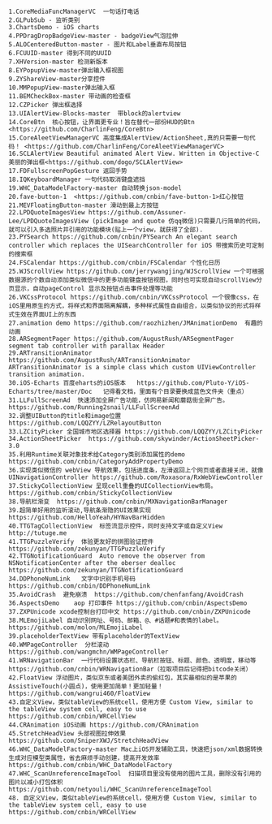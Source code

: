 	1.CoreMediaFuncManagerVC  一句话打电话
	2.GLPubSub - 监听类别
	3.ChartsDemo - iOS charts
	4.PPDragDropBadgeView-master - badgeView气泡拉伸
	5.ALOCenteredButton-master - 图片和Label垂直布局按钮
	6.FCUUID-master 得到不同的UUID
	7.XHVersion-master 检测新版本
	8.EYPopupView-master弹出输入框视图
	9.ZYShareView-master分享控件
	10.MMPopupView-master弹出输入框
	11.BEMCheckBox-master 带动画的检查框
	12.CZPicker 弹出框选择
	13.UIAlertView-Blocks-master  带block的alertview
	14.CoreBtn  核心按钮，让界面更专业！旨在替代一部份HUD的Btn <https://github.com/CharlinFeng/CoreBtn>
	15.CoreAleetViewManagerVC 高度集成AlertView/ActionSheet,真的只需要一句代码！ <https://github.com/CharlinFeng/CoreAleetViewManagerVC>
	16.SCLAlertView Beautiful animated Alert View. Written in Objective-C 美丽的弹出框<https://github.com/dogo/SCLAlertView>
	17.FDFullscreenPopGesture 返回手势
	18.IQKeyboardManager 一句代码取消键盘遮挡
	19.WHC_DataModelFactory-master 自动转换json-model
	20.fave-button-1  <https://github.com/cnbin/fave-button-1>红心按钮
	21.MEVFloatingButton-master 滑动到最上方按钮
	22.LPDQuoteImagesView https://github.com/Assuner-Lee/LPDQuoteImagesView (pickImage and quote 仿qq微信)只需要几行简单的代码，就可以引入多选照片并引用的功能模块(贴上一个view，就获得了全部).
	23.PYSearch https://github.com/cnbin/PYSearch An elegant search controller which replaces the UISearchController for iOS 带搜索历史可定制的搜索框
	24.FSCalendar https://github.com/cnbin/FSCalendar 个性化日历
	25.WJScrollView https://github.com/jerrywangjing/WJScrollView 一个可根据数据源的个数自动添加类似微信中的更多功能键盘按钮视图，同时也可实现自动scrollView分页显示，自动pageControl 显示及按钮点击事件处理等功能
	26.VKCssProtocol https://github.com/cnbin/VKCssProtocol 一个很像css，在iOS里用原生的方式，将样式和界面隔离解耦，多种样式属性自由组合，以类似协议的形式将样式生效在界面UI上的东西
	27.animation demo https://github.com/raozhizhen/JMAnimationDemo  有趣的动画
	28.ARSegmentPager https://github.com/AugustRush/ARSegmentPager  segment tab controller with parallax Header
	29.ARTransitionAnimator https://github.com/AugustRush/ARTransitionAnimator ARTransitionAnimator is a simple class which custom UIViewController transition animation.
	30.iOS-Echarts 百度eharts的iOS版本   https://github.com/Pluto-Y/iOS-Echarts/tree/master/Doc   记得看文档，里面有个目录要换成蓝色文件夹（重点）
	31.LLFullScreenAd  快速添加全屏广告功能，仿网易新闻和蘑菇街全屏广告。  https://github.com/Running2snail/LLFullScreenAd
	32.调整UIButton的title和image位置 https://github.com/LQQZYY/LZRelayoutButton
	33.LZCityPicker 全国城市地区选择器 https://github.com/LQQZYY/LZCityPicker
	34.ActionSheetPicker  https://github.com/skywinder/ActionSheetPicker-3.0
	35.利用Runtime关联对象技术给Category类别添加属性的demo https://github.com/cnbin/CategoryAddPropertyDemo
	36.实现类似微信的 webView 导航效果，包括进度条，左滑返回上个网页或者直接关闭，就像 UINavigationController https://github.com/Roxasora/RxWebViewController
	37.StickyCollectionView 呈现cell重叠的UICollectionView布局。 https://github.com/cnbin/StickyCollectionView
	38.导航栏渐变  https://github.com/cnbin/MXNavigationBarManager 
	39.超简单好用的监听滚动,导航条渐隐的UI效果实现  https://github.com/HelloYeah/HYNavBarHidden
	40.TTGTagCollectionView  标签流显示控件，同时支持文字或自定义View http://tutuge.me
	41.TTGPuzzleVerify  体验更友好的拼图验证控件  https://github.com/zekunyan/TTGPuzzleVerify
	42.TTGNotificationGuard  Auto remove the observer from NSNotificationCenter after the oberser dealloc https://github.com/zekunyan/TTGNotificationGuard
	34.DDPhoneNumLink   文字中识别手机号码   https://github.com/cnbin/DDPhoneNumLink 
	35.AvoidCrash  避免崩溃  https://github.com/chenfanfang/AvoidCrash  
	36.AspectsDemo    aop 打印事件 https://github.com/cnbin/AspectsDemo
	37.ZXPUnicode xcode控制台打印中文 https://github.com/cnbin/ZXPUnicode
	38.MLEmojiLabel 自动识别网址、号码、邮箱、@、#话题#和表情的label。 https://github.com/molon/MLEmojiLabel
	39.placeholderTextView 带有placeholder的TextView
	40.WMPageController  分栏滚动  https://github.com/wangmchn/WMPageController
	41.WRNavigationBar  一行代码设置状态栏、导航栏按钮、标题、颜色、透明度，移动等 https://github.com/cnbin/WRNavigationBar（拉取项目后记得把bitcode关闭）
	42.FloatView 浮动图片，类似京东或者美团外卖的偷红包，其实最相似的是苹果的AssistiveTouch(小圆点)，使用更加简单！更加轻量！ https://github.com/wangrui460/FloatView 
	43.自定义View，类似tableView的系统cell，使用方便 Custom View, similar to the tableView system cell, easy to use   https://github.com/cnbin/WRCellView
	44.CRAnimation iOS动画 https://github.com/CRAnimation
	45.StretchHeadView 头部视图拉伸效果 https://github.com/SniperXWJ/StretchHeadView
	46.WHC_DataModelFactory-master Mac上iOS开发辅助工具，快速把json/xml数据转换生成对应模型类属性，省去麻烦手动创建，提高开发效率  https://github.com/cnbin/WHC_DataModelFactory
	47.WHC_ScanUnreferenceImageTool  扫描项目里没有使用的图片工具，删除没有引用的图片以减小打包体积  https://github.com/netyouli/WHC_ScanUnreferenceImageTool    
	48. 自定义View，类似tableView的系统cell，使用方便 Custom View, similar to the tableView system cell, easy to use    https://github.com/cnbin/WRCellView
